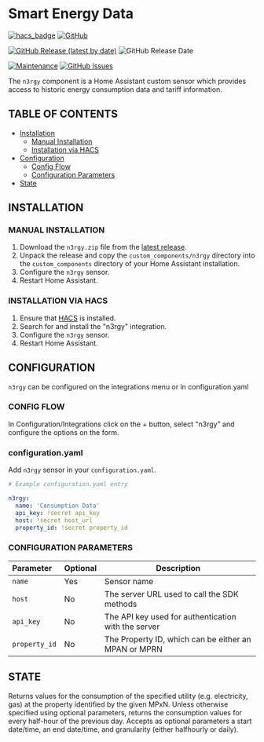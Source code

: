 # Smart Energy Data

[![hacs_badge](https://img.shields.io/badge/HACS-Default-orange.svg)](https://github.com/custom-components/hacs)
[![GitHub](https://img.shields.io/github/license/smartechru/n3rgy)](LICENSE)

[![GitHub Release (latest by date)](https://img.shields.io/github/v/release/smartechru/n3rgy)](https://github.com/smartechru/n3rgy/releases)
![GitHub Release Date](https://img.shields.io/github/release-date/smartechru/n3rgy)

[![Maintenance](https://img.shields.io/badge/Maintained%3F-Yes-brightgreen.svg)](https://github.com/smartechru/n3rgy/graphs/commit-activity)
[![GitHub Issues](https://img.shields.io/github/issues/smartechru/n3rgy)](https://github.com/smartechru/n3rgy/issues)

The `n3rgy` component is a Home Assistant custom sensor which provides access to historic energy consumption data and tariff information.

## TABLE OF CONTENTS

* [Installation](#installation)
  * [Manual Installation](#manual-installation)
  * [Installation via HACS](#installation-via-hacs)
* [Configuration](#configuration)
  * [Config Flow](#config-flow)
  * [Configuration Parameters](#configuration-parameters)
* [State](#state)

## INSTALLATION

### MANUAL INSTALLATION

1. Download the `n3rgy.zip` file from the [latest release](https://github.com/smartechru/n3rgy/releases/latest).
2. Unpack the release and copy the `custom_components/n3rgy` directory into the `custom_components` directory of your Home Assistant installation.
3. Configure the `n3rgy` sensor.
4. Restart Home Assistant.

### INSTALLATION VIA HACS

1. Ensure that [HACS](https://custom-components.github.io/hacs/) is installed.
2. Search for and install the "n3rgy" integration.
3. Configure the `n3rgy` sensor.
4. Restart Home Assistant.

## CONFIGURATION

`n3rgy` can be configured on the integrations menu or in configuration.yaml

### CONFIG FLOW

In Configuration/Integrations click on the + button, select "n3rgy" and configure the options on the form.

### configuration.yaml

Add `n3rgy` sensor in your `configuration.yaml`.

```yaml
# Example configuration.yaml entry

n3rgy:
  name: 'Consumption Data'
  api_key: !secret api_key
  host: !secret host_url
  property_id: !secret property_id

```

### CONFIGURATION PARAMETERS

| Parameter | Optional | Description |
|:--------- | -------- | ----------- |
| `name` | Yes | Sensor name |
| `host` | No | The server URL used to call the SDK methods |
| `api_key` | No | The API key used for authentication with the server |
| `property_id` | No | The Property ID, which can be either an MPAN or MPRN |


## STATE

Returns values for the consumption of the specified utility (e.g. electricity, gas) at the property identified by the given MPxN. Unless otherwise specified using optional parameters, returns the consumption values for every half-hour of the previous day. Accepts as optional parameters a start date/time, an end date/time, and granularity (either halfhourly or daily).
